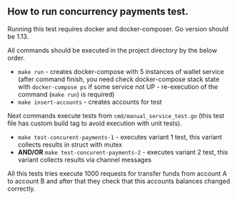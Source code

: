 How to run concurrency payments test.
--

Running this test requires docker and docker-composer. Go version
should be 1.13.

All commands should be executed in the project directory by
the below order.

- `make run` - creates docker-compose with 5 instances of wallet service
  (after command finish, you need check docker-compose stack state with
  `docker-compose ps` if some service not UP - re-execution of the
  command (`make run`) is required)
- `make insert-accounts` - creates accounts for test

Next commands execute tests from `cmd/manual_service_test.go` (this test
file has custom build tag to avoid execution with unit tests).
- `make test-concurent-payments-1` - executes variant 1 test, this
  variant collects results in
  struct with mutex
- **AND/OR** `make test-concurent-payments-2` - executes variant 2 test,
  this variant collects results via channel messages

All this tests tries execute 1000 requests for transfer funds from
account A to account B and after that they check that this accounts
balances changed correctly.
